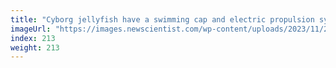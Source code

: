 ```yaml
---
title: "Cyborg jellyfish have a swimming cap and electric propulsion system"
imageUrl: "https://images.newscientist.com/wp-content/uploads/2023/11/21115603/SEI_180623332.jpg?width=788"
index: 213
weight: 213
---
```

